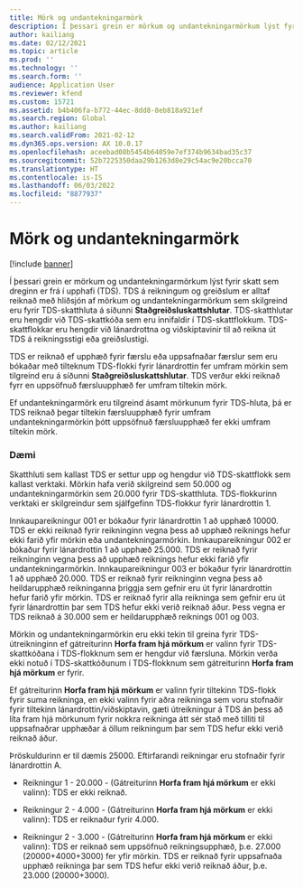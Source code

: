 ```yaml
---
title: Mörk og undantekningarmörk
description: Í þessari grein er mörkum og undantekningarmörkum lýst fyrir skatt sem dreginn er frá í upphafi (TDS).
author: kailiang
ms.date: 02/12/2021
ms.topic: article
ms.prod: ''
ms.technology: ''
ms.search.form: ''
audience: Application User
ms.reviewer: kfend
ms.custom: 15721
ms.assetid: b4b406fa-b772-44ec-8dd8-8eb818a921ef
ms.search.region: Global
ms.author: kailiang
ms.search.validFrom: 2021-02-12
ms.dyn365.ops.version: AX 10.0.17
ms.openlocfilehash: aceebad08b5454b64059e7ef374b9634bad35c37
ms.sourcegitcommit: 52b7225350daa29b1263d8e29c54ac9e20bcca70
ms.translationtype: HT
ms.contentlocale: is-IS
ms.lasthandoff: 06/03/2022
ms.locfileid: "8877937"
---
```

# <a name="threshold-limit-and-exception-threshold-limit"></a>Mörk og undantekningarmörk

[!include [banner](../includes/banner.md)]

Í þessari grein er mörkum og undantekningarmörkum lýst fyrir skatt sem dreginn er frá í upphafi (TDS). TDS á reikningum og greiðslum er alltaf reiknað með hliðsjón af mörkum og undantekningarmörkum sem skilgreind eru fyrir TDS-skatthluta á síðunni **Staðgreiðsluskattshlutar**. TDS-skatthlutar eru hengdir við TDS-skattkóða sem eru innifaldir í TDS-skattflokkum. TDS-skattflokkar eru hengdir við lánardrottna og viðskiptavinir til að reikna út TDS á reikningsstigi eða greiðslustigi.

TDS er reiknað ef upphæð fyrir færslu eða uppsafnaðar færslur sem eru bókaðar með tilteknum TDS-flokki fyrir lánardrottin fer umfram mörkin sem tilgreind eru á síðunni **Staðgreiðsluskattshlutar**. TDS verður ekki reiknað fyrr en uppsöfnuð færsluupphæð fer umfram tiltekin mörk.

Ef undantekningarmörk eru tilgreind ásamt mörkunum fyrir TDS-hluta, þá er TDS reiknað þegar tiltekin færsluupphæð fyrir umfram undantekningarmörkin þótt uppsöfnuð færsluupphæð fer ekki umfram tiltekin mörk.

### <a name="example"></a>Dæmi
Skatthluti sem kallast TDS er settur upp og hengdur við TDS-skattflokk sem kallast verktaki. Mörkin hafa verið skilgreind sem 50.000 og undantekningarmörkin sem 20.000 fyrir TDS-skatthluta. TDS-flokkurinn verktaki er skilgreindur sem sjálfgefinn TDS-flokkur fyrir lánardrottin 1.

Innkaupareikningur 001 er bókaður fyrir lánardrottin 1 að upphæð 10000. TDS er ekki reiknað fyrir reikninginn vegna þess að upphæð reiknings hefur ekki farið yfir mörkin eða undantekningarmörkin. Innkaupareikningur 002 er bókaður fyrir lánardrottin 1 að upphæð 25.000. TDS er reiknað fyrir reikninginn vegna þess að upphæð reiknings hefur ekki farið yfir undantekningarmörkin. Innkaupareikningur 003 er bókaður fyrir lánardrottin 1 að upphæð 20.000. TDS er reiknað fyrir reikninginn vegna þess að heildarupphæð reikninganna þriggja sem gefnir eru út fyrir lánardrottin hefur farið yfir mörkin. TDS er reiknað fyrir alla reikninga sem gefnir eru út fyrir lánardrottin þar sem TDS hefur ekki verið reiknað áður. Þess vegna er TDS reiknað á 30.000 sem er heildarupphæð reiknings 001 og 003.

Mörkin og undantekningarmörkin eru ekki tekin til greina fyrir TDS-útreikninginn ef gátreiturinn **Horfa fram hjá mörkum** er valinn fyrir TDS-skattkóðana í TDS-flokknum sem er hengdur við færsluna. Mörkin verða ekki notuð í TDS-skattkóðunum í TDS-flokknum sem gátreiturinn **Horfa fram hjá mörkum** er fyrir.

Ef gátreiturinn **Horfa fram hjá mörkum** er valinn fyrir tiltekinn TDS-flokk fyrir suma reikninga, en ekki valinn fyrir aðra reikninga sem voru stofnaðir fyrir tiltekinn lánardrottin/viðskiptavin, gæti útreikningur á TDS án þess að líta fram hjá mörkunum fyrir nokkra reikninga átt sér stað með tilliti til uppsafnaðrar upphæðar á öllum reikningum þar sem TDS hefur ekki verið reiknað áður.

Þröskuldurinn er til dæmis 25000. Eftirfarandi reikningar eru stofnaðir fyrir lánardrottin A.

- Reikningur 1 - 20.000 - (Gátreiturinn **Horfa fram hjá mörkum** er ekki valinn): TDS er ekki reiknað.

- Reikningur 2 - 4.000 - (Gátreiturinn **Horfa fram hjá mörkum** er ekki valinn): TDS er reiknaður fyrir 4.000.

- Reikningur 2 - 3.000 - (Gátreiturinn **Horfa fram hjá mörkum** er ekki valinn): TDS er reiknað sem uppsöfnuð reikningsupphæð, þ.e. 27.000 (20000+4000+3000) fer yfir mörkin. TDS er reiknað fyrir uppsafnaða upphæð reikninga þar sem TDS hefur ekki verið reiknað áður, þ.e. 23.000 (20000+3000).
